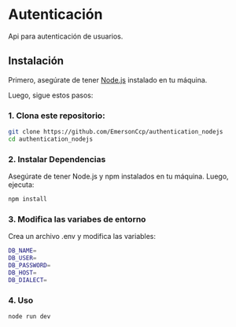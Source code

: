 # Autenticación

Api para autenticación de usuarios.

## Instalación

Primero, asegúrate de tener [Node.js](https://nodejs.org/) instalado en tu máquina.

Luego, sigue estos pasos:

### 1. Clona este repositorio:

```bash
git clone https://github.com/EmersonCcp/authentication_nodejs
cd authentication_nodejs
```

### 2. Instalar Dependencias

Asegúrate de tener Node.js y npm instalados en tu máquina. Luego, ejecuta:

```bash
npm install
```

### 3. Modifica las variabes de entorno

Crea un archivo .env y modifica las variables:

```bash
DB_NAME=
DB_USER=
DB_PASSWORD=
DB_HOST=
DB_DIALECT=
```

### 4. Uso

```bash
node run dev
```
